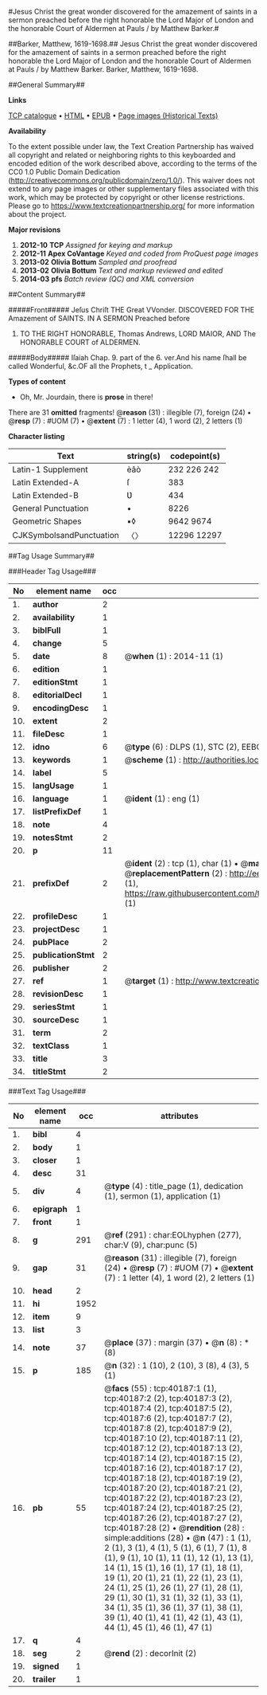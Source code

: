 #Jesus Christ the great wonder discovered for the amazement of saints in a sermon preached before the right honorable the Lord Major of London and the honorable Court of Aldermen at Pauls / by Matthew Barker.#

##Barker, Matthew, 1619-1698.##
Jesus Christ the great wonder discovered for the amazement of saints in a sermon preached before the right honorable the Lord Major of London and the honorable Court of Aldermen at Pauls / by Matthew Barker.
Barker, Matthew, 1619-1698.

##General Summary##

**Links**

[TCP catalogue](http://www.ota.ox.ac.uk/tcp/)  • 
[HTML](http://tei.it.ox.ac.uk/tcp/Texts-HTML/free/A30/A30928.html)  • 
[EPUB](http://tei.it.ox.ac.uk/tcp/Texts-EPUB/free/A30/A30928.epub) • 
[Page images (Historical Texts)](https://historicaltexts.jisc.ac.uk/eebo-07869655e)

**Availability**

To the extent possible under law, the Text Creation Partnership has waived all copyright and related or neighboring rights to this keyboarded and encoded edition of the work described above, according to the terms of the CC0 1.0 Public Domain Dedication (http://creativecommons.org/publicdomain/zero/1.0/). This waiver does not extend to any page images or other supplementary files associated with this work, which may be protected by copyright or other license restrictions. Please go to https://www.textcreationpartnership.org/ for more information about the project.

**Major revisions**

1. __2012-10__ __TCP__ *Assigned for keying and markup*
1. __2012-11__ __Apex CoVantage__ *Keyed and coded from ProQuest page images*
1. __2013-02__ __Olivia Bottum__ *Sampled and proofread*
1. __2013-02__ __Olivia Bottum__ *Text and markup reviewed and edited*
1. __2014-03__ __pfs__ *Batch review (QC) and XML conversion*

##Content Summary##

#####Front#####
Jeſus Chriſt THE Great VVonder. DISCOVERED FOR THE Amazement of SAINTS. IN A SERMON Preached before 
1. TO THE RIGHT HONORABLE, Thomas Andrews, LORD MAIOR, AND The HONORABLE COURT of ALDERMEN.

#####Body#####
Iſaiah Chap. 9. part of the 6. ver.And his name ſhall be called Wonderful, &c.OF all the Prophets, t
    _ Application.

**Types of content**

  * Oh, Mr. Jourdain, there is **prose** in there!

There are 31 **omitted** fragments! 
 @__reason__ (31) : illegible (7), foreign (24)  •  @__resp__ (7) : #UOM (7)  •  @__extent__ (7) : 1 letter (4), 1 word (2), 2 letters (1)

**Character listing**


|Text|string(s)|codepoint(s)|
|---|---|---|
|Latin-1 Supplement|èâò|232 226 242|
|Latin Extended-A|ſ|383|
|Latin Extended-B|Ʋ|434|
|General Punctuation|•|8226|
|Geometric Shapes|▪◊|9642 9674|
|CJKSymbolsandPunctuation|〈〉|12296 12297|

##Tag Usage Summary##

###Header Tag Usage###

|No|element name|occ|attributes|
|---|---|---|---|
|1.|__author__|2||
|2.|__availability__|1||
|3.|__biblFull__|1||
|4.|__change__|5||
|5.|__date__|8| @__when__ (1) : 2014-11 (1)|
|6.|__edition__|1||
|7.|__editionStmt__|1||
|8.|__editorialDecl__|1||
|9.|__encodingDesc__|1||
|10.|__extent__|2||
|11.|__fileDesc__|1||
|12.|__idno__|6| @__type__ (6) : DLPS (1), STC (2), EEBO-CITATION (1), OCLC (1), VID (1)|
|13.|__keywords__|1| @__scheme__ (1) : http://authorities.loc.gov/ (1)|
|14.|__label__|5||
|15.|__langUsage__|1||
|16.|__language__|1| @__ident__ (1) : eng (1)|
|17.|__listPrefixDef__|1||
|18.|__note__|4||
|19.|__notesStmt__|2||
|20.|__p__|11||
|21.|__prefixDef__|2| @__ident__ (2) : tcp (1), char (1)  •  @__matchPattern__ (2) : ([0-9\-]+):([0-9IVX]+) (1), (.+) (1)  •  @__replacementPattern__ (2) : http://eebo.chadwyck.com/downloadtiff?vid=$1&page=$2 (1), https://raw.githubusercontent.com/textcreationpartnership/Texts/master/tcpchars.xml#$1 (1)|
|22.|__profileDesc__|1||
|23.|__projectDesc__|1||
|24.|__pubPlace__|2||
|25.|__publicationStmt__|2||
|26.|__publisher__|2||
|27.|__ref__|1| @__target__ (1) : http://www.textcreationpartnership.org/docs/. (1)|
|28.|__revisionDesc__|1||
|29.|__seriesStmt__|1||
|30.|__sourceDesc__|1||
|31.|__term__|2||
|32.|__textClass__|1||
|33.|__title__|3||
|34.|__titleStmt__|2||


###Text Tag Usage###

|No|element name|occ|attributes|
|---|---|---|---|
|1.|__bibl__|4||
|2.|__body__|1||
|3.|__closer__|1||
|4.|__desc__|31||
|5.|__div__|4| @__type__ (4) : title_page (1), dedication (1), sermon (1), application (1)|
|6.|__epigraph__|1||
|7.|__front__|1||
|8.|__g__|291| @__ref__ (291) : char:EOLhyphen (277), char:V (9), char:punc (5)|
|9.|__gap__|31| @__reason__ (31) : illegible (7), foreign (24)  •  @__resp__ (7) : #UOM (7)  •  @__extent__ (7) : 1 letter (4), 1 word (2), 2 letters (1)|
|10.|__head__|2||
|11.|__hi__|1952||
|12.|__item__|9||
|13.|__list__|3||
|14.|__note__|37| @__place__ (37) : margin (37)  •  @__n__ (8) : * (8)|
|15.|__p__|185| @__n__ (32) : 1 (10), 2 (10), 3 (8), 4 (3), 5 (1)|
|16.|__pb__|55| @__facs__ (55) : tcp:40187:1 (1), tcp:40187:2 (2), tcp:40187:3 (2), tcp:40187:4 (2), tcp:40187:5 (2), tcp:40187:6 (2), tcp:40187:7 (2), tcp:40187:8 (2), tcp:40187:9 (2), tcp:40187:10 (2), tcp:40187:11 (2), tcp:40187:12 (2), tcp:40187:13 (2), tcp:40187:14 (2), tcp:40187:15 (2), tcp:40187:16 (2), tcp:40187:17 (2), tcp:40187:18 (2), tcp:40187:19 (2), tcp:40187:20 (2), tcp:40187:21 (2), tcp:40187:22 (2), tcp:40187:23 (2), tcp:40187:24 (2), tcp:40187:25 (2), tcp:40187:26 (2), tcp:40187:27 (2), tcp:40187:28 (2)  •  @__rendition__ (28) : simple:additions (28)  •  @__n__ (47) : 1 (1), 2 (1), 3 (1), 4 (1), 5 (1), 6 (1), 7 (1), 8 (1), 9 (1), 10 (1), 11 (1), 12 (1), 13 (1), 14 (1), 15 (1), 16 (1), 17 (1), 18 (1), 19 (1), 20 (1), 21 (1), 22 (1), 23 (1), 24 (1), 25 (1), 26 (1), 27 (1), 28 (1), 29 (1), 30 (1), 31 (1), 32 (1), 33 (1), 34 (1), 35 (1), 36 (1), 37 (1), 38 (1), 39 (1), 40 (1), 41 (1), 42 (1), 43 (1), 44 (1), 45 (1), 46 (1), 47 (1)|
|17.|__q__|4||
|18.|__seg__|2| @__rend__ (2) : decorInit (2)|
|19.|__signed__|1||
|20.|__trailer__|1||
